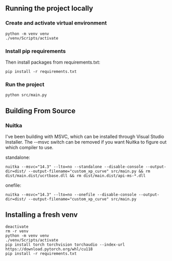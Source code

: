 ## Running the project locally
### Create and activate virtual environment
```
python -m venv venv
./venv/Scripts/activate
```

### Install pip requirements
Then install packages from requirements.txt:
```
pip install -r requirements.txt
```

### Run the project
```
python src/main.py
```

## Building From Source
### Nuitka
I've been building with MSVC, which can be installed through Visual Studio Installer. The --msvc switch can be removed if you want Nuitka to figure out which compiler to use.

standalone:
```
nuitka --msvc="14.3" --lto=no --standalone --disable-console --output-dir=dist/ --output-filename="custom_xp_curve" src/main.py && rm dist/main.dist/ucrtbase.dll && rm dist/main.dist/api-ms-*.dll
```

onefile:
```
nuitka --msvc="14.3" --lto=no --onefile --disable-console --output-dir=dist/ --output-filename="custom_xp_curve" src/main.py
```

## Installing a fresh venv
```
deactivate
rm -r venv
python -m venv venv
./venv/Scripts/activate
pip install torch torchvision torchaudio --index-url https://download.pytorch.org/whl/cu118
pip install -r requirements.txt
```
